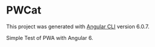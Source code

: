 # PWCat

This project was generated with [Angular CLI](https://github.com/angular/angular-cli) version 6.0.7.

Simple Test of PWA with Angular 6.
